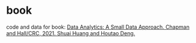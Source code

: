 # book
code and data for book: [Data Analytics: A Small Data Approach. Chapman and Hall/CRC, 2021. Shuai Huang and Houtao Deng.](https://www.amazon.com/Data-Analytics-Approach-Chapman-Science/dp/0367609509)

